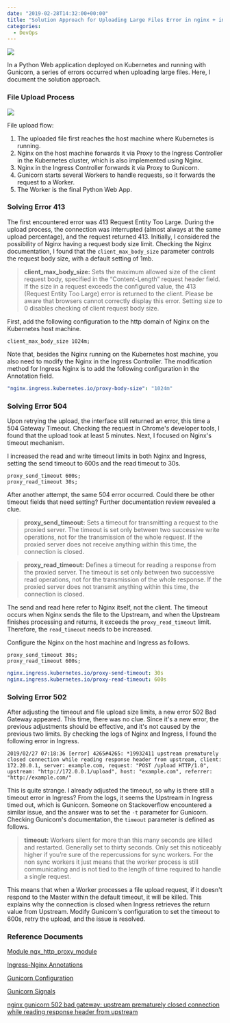 ```yaml
---
date: "2019-02-28T14:32:00+00:00"
title: "Solution Approach for Uploading Large Files Error in nginx + ingress + gunicorn Environment"
categories:
  - DevOps
---
```


![](/images/20190228_01.jpeg)

In a Python Web application deployed on Kubernetes and running with Gunicorn, a series of errors occurred when uploading large files. Here, I document the solution approach.

<!-- more -->

### File Upload Process

![](/images/20190228_02.jpg)

File upload flow:

1. The uploaded file first reaches the host machine where Kubernetes is running.
2. Nginx on the host machine forwards it via Proxy to the Ingress Controller in the Kubernetes cluster, which is also implemented using Nginx.
3. Nginx in the Ingress Controller forwards it via Proxy to Gunicorn.
4. Gunicorn starts several Workers to handle requests, so it forwards the request to a Worker.
5. The Worker is the final Python Web App.

### Solving Error 413

The first encountered error was 413 Request Entity Too Large. During the upload process, the connection was interrupted (almost always at the same upload percentage), and the request returned 413. Initially, I considered the possibility of Nginx having a request body size limit. Checking the Nginx documentation, I found that the `client_max_body_size` parameter controls the request body size, with a default setting of 1mb.

> **client_max_body_size:** Sets the maximum allowed size of the client request body, specified in the “Content-Length” request header field. If the size in a request exceeds the configured value, the 413 (Request Entity Too Large) error is returned to the client. Please be aware that browsers cannot correctly display this error. Setting size to 0 disables checking of client request body size.

First, add the following configuration to the http domain of Nginx on the Kubernetes host machine.

```nginx
client_max_body_size 1024m;
```

Note that, besides the Nginx running on the Kubernetes host machine, you also need to modify the Nginx in the Ingress Controller. The modification method for Ingress Nginx is to add the following configuration in the Annotation field.

```yaml
"nginx.ingress.kubernetes.io/proxy-body-size": "1024m"
```

### Solving Error 504

Upon retrying the upload, the interface still returned an error, this time a 504 Gateway Timeout. Checking the request in Chrome's developer tools, I found that the upload took at least 5 minutes. Next, I focused on Nginx's timeout mechanism.

I increased the read and write timeout limits in both Nginx and Ingress, setting the send timeout to 600s and the read timeout to 30s.

```nginx
proxy_send_timeout 600s;
proxy_read_timeout 30s;
```

After another attempt, the same 504 error occurred. Could there be other timeout fields that need setting? Further documentation review revealed a clue.

> **proxy_send_timeout:** Sets a timeout for transmitting a request to the proxied server. The timeout is set only between two successive write operations, not for the transmission of the whole request. If the proxied server does not receive anything within this time, the connection is closed.

> **proxy_read_timeout:** Defines a timeout for reading a response from the proxied server. The timeout is set only between two successive read operations, not for the transmission of the whole response. If the proxied server does not transmit anything within this time, the connection is closed.

The send and read here refer to Nginx itself, not the client. The timeout occurs when Nginx sends the file to the Upstream, and when the Upstream finishes processing and returns, it exceeds the `proxy_read_timeout` limit. Therefore, the `read_timeout` needs to be increased.

Configure the Nginx on the host machine and Ingress as follows.

```nginx
proxy_send_timeout 30s;
proxy_read_timeout 600s;
```

```yaml
nginx.ingress.kubernetes.io/proxy-send-timeout: 30s
nginx.ingress.kubernetes.io/proxy-read-timeout: 600s
```

### Solving Error 502

After adjusting the timeout and file upload size limits, a new error 502 Bad Gateway appeared. This time, there was no clue. Since it's a new error, the previous adjustments should be effective, and it's not caused by the previous two limits. By checking the logs of Nginx and Ingress, I found the following error in Ingress.

```log
2019/02/27 07:18:36 [error] 4265#4265: *19932411 upstream prematurely closed connection while reading response header from upstream, client: 172.20.0.1, server: example.com, request: "POST /upload HTTP/1.0", upstream: "http://172.0.0.1/upload", host: "example.com", referrer: "http://example.com/"
```

This is quite strange. I already adjusted the timeout, so why is there still a timeout error in Ingress? From the logs, it seems the Upstream in Ingress timed out, which is Gunicorn. Someone on Stackoverflow encountered a similar issue, and the answer was to set the `-t` parameter for Gunicorn. Checking Gunicorn's documentation, the `timeout` parameter is defined as follows.

> **timeout:** Workers silent for more than this many seconds are killed and restarted.
> Generally set to thirty seconds. Only set this noticeably higher if you’re sure of the repercussions for sync workers. For the non sync workers it just means that the worker process is still communicating and is not tied to the length of time required to handle a single request.

This means that when a Worker processes a file upload request, if it doesn't respond to the Master within the default timeout, it will be killed. This explains why the connection is closed when Ingress retrieves the return value from Upstream. Modify Gunicorn's configuration to set the timeout to 600s, retry the upload, and the issue is resolved.

### Reference Documents

[Module ngx_http_proxy_module](http://nginx.org/en/docs/http/ngx_http_proxy_module.html#proxy_read_timeout)

[Ingress-Nginx Annotations](https://github.com/kubernetes/ingress-nginx/blob/master/docs/user-guide/nginx-configuration/annotations.md)

[Gunicorn Configuration](http://docs.gunicorn.org/en/0.17.2/configure.html)

[Gunicorn Signals](http://docs.gunicorn.org/en/stable/signals.html)

[nginx gunicorn 502 bad gateway: upstream prematurely closed connection while reading response header from upstream](https://stackoverflow.com/questions/48046379/nginx-gunicorn-502-bad-gateway-upstream-prematurely-closed-connection-while-rea?rq=1)